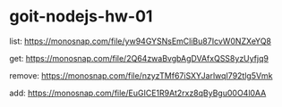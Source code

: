 # goit-nodejs-hw-01


list: https://monosnap.com/file/yw94GYSNsEmCliBu87IcvW0NZXeYQ8

get: https://monosnap.com/file/2Q64zwaBvgbAgDVAfxQSS8yzUyfjq9

remove: https://monosnap.com/file/nzyzTMf67iSXYJarlwqI792tlg5Vmk

add: https://monosnap.com/file/EuGICE1R9At2rxz8qByBgu00O4l0AA
